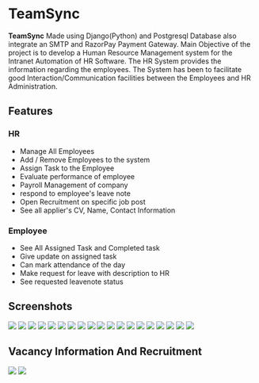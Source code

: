 # TeamSync

<b>TeamSync</b> Made using Django(Python) and Postgresql Database also integrate an SMTP and RazorPay Payment Gateway. Main Objective of the project is to develop a Human Resource Management system for the Intranet Automation of HR Software. The HR System provides the information regarding the employees. The System has been to facilitate good Interaction/Communication facilities between the Employees and HR Administration.


## Features
### HR
- Manage All Employees
- Add / Remove Employees to the system
- Assign Task to the Employee
- Evaluate performance of employee
- Payroll Management of company
- respond to employee's leave note
- Open Recruitment on specific job post
- See all applier's CV, Name, Contact Information

### Employee
- See All Assigned Task and Completed task
- Give update on assigned task
- Can mark attendance of the day
- Make request for leave with description to HR
- See requested leavenote status 

## Screenshots
<img src="https://github.com/om1512/HR_Management_System/blob/main/screenshots/Screenshot%202023-03-06%20144317.png"/>


<img src="https://github.com/om1512/HR_Management_System/blob/main/screenshots/Screenshot%202023-03-15%20183221.png"/>

<img src="https://github.com/om1512/HR_Management_System/blob/main/screenshots/Screenshot%202023-03-28%20204502.png"/>

<img src="https://github.com/om1512/HR_Management_System/blob/main/screenshots/Screenshot%202023-03-28%20204439.png"/>

<img src="https://github.com/om1512/HR_Management_System/blob/main/screenshots/Screenshot%202023-03-28%20204257.png"/>

<img src="https://github.com/om1512/HR_Management_System/blob/main/screenshots/Screenshot%202023-03-28%20204243.png"/>

<img src="https://github.com/om1512/HR_Management_System/blob/main/screenshots/Screenshot%202023-03-28%20204158.png"/>

<img src="https://github.com/om1512/HR_Management_System/blob/main/screenshots/Screenshot%202023-03-28%20204133.png"/>

<img src="https://github.com/om1512/HR_Management_System/blob/main/screenshots/Screenshot%202023-03-28%20204059.png"/>

<img src="https://github.com/om1512/HR_Management_System/blob/main/screenshots/Screenshot%202023-03-28%20204024.png"/>

<img src="https://github.com/om1512/HR_Management_System/blob/main/screenshots/Screenshot%202023-03-28%20204010.png"/>

<img src="https://github.com/om1512/HR_Management_System/blob/main/screenshots/Screenshot%202023-03-28%20203932.png"/>

<img src="https://github.com/om1512/HR_Management_System/blob/main/screenshots/Screenshot%202023-03-28%20203912.png"/>

<img src="https://github.com/om1512/HR_Management_System/blob/main/screenshots/Screenshot%202023-03-28%20203820.png"/>

<img src="https://github.com/om1512/HR_Management_System/blob/main/screenshots/Screenshot%202023-03-28%20203755.png"/>

<img src="https://github.com/om1512/HR_Management_System/blob/main/screenshots/Screenshot%202023-03-28%20203723.png"/>

<img src="https://github.com/om1512/HR_Management_System/blob/main/screenshots/Screenshot%202023-03-28%20203655.png"/>

<img src="https://github.com/om1512/HR_Management_System/blob/main/screenshots/Screenshot%202023-03-28%20203619.png"/>

<img src="https://github.com/om1512/HR_Management_System/blob/main/screenshots/Screenshot%202023-03-28%20203554.png"/>

## Vacancy Information And Recruitment
<img src="https://github.com/om1512/HR_Management_System/blob/main/screenshots/Screenshot%202023-03-29%20202532.png"/>
<img src="https://github.com/om1512/HR_Management_System/blob/main/screenshots/Screenshot%202023-03-29%20202654.png"/>

